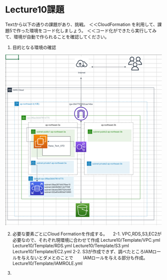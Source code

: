 # Lecture10課題

Textから以下の通りの課題があり、挑戦。
＜＜CloudFormation を利用して、課題5で作った環境をコード化しましょう。
＜＜コード化ができたら実行してみて、環境が自動で作られることを確認してください。

1. 目的となる環境の確認

![ENV](./PICTURE/構成図.PNG)

2. 必要な要素ごとにCloud Formationを作成する。
　2-1. VPC,RDS,S3,EC2が必要なので、それぞれ現環境に合わせて作成
   Lecture10/Template/VPC.yml
   Lecture10/Template/RDS.yml
   Lecture10/Template/S3.yml
   Lecture10/Template/EC2.yml
  2-2. S3が作成できず、調べたところIAMロールを与えないとダメとのことで
   　　IAMロールを与える部分も作成。
   Lecture10/Template/IAMROLE.yml


4. 
